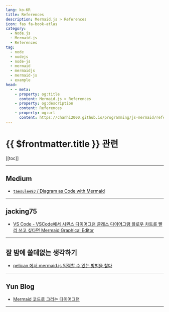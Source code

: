 ```yaml
---
lang: ko-KR
title: References
description: Mermaid.js > References
icon: fas fa-book-atlas
category:
  - Node.js
  - Mermaid.js
  - References
tag: 
  - node
  - nodejs
  - node-js
  - mermaid
  - mermaidjs
  - mermaid-js
  - example
head:
  - - meta:
    - property: og:title
      content: Mermaid.js > References
    - property: og:description
      content: References
    - property: og:url
      content: https://chanhi2000.github.io/programming/js-mermaid/references.html
---
```


# {{ $frontmatter.title }} 관련

[[toc]]

---

## <VPIcon icon="fa-brands fa-medium"/>Medium

- [`taesulee93` / Diagram as Code with Mermaid](https://medium.com/@taesulee93/diagram-as-code-with-mermaid-bfa0da0ace80)

<!-- END: medium.com -->

---

## jacking75

- [VS Code - VSCode에서 시퀀스 다이어그램 클래스 다이어그램 플로우 차트를 빨리 쓰고 싶다면 Mermaid Graphical Editor](https://jacking75.github.io/VS_code_20240607/)

<!-- END: jacking75.github.io -->

---

## 잘 밤에 쓸데없는 생각하기

- [pelican 에서 mermaid.js 입력할 수 있는 방법을 찾다](https://ujuc.github.io/2024/10/19/pelican-%EC%97%90%EC%84%9C-mermaidjs-%EC%9E%85%EB%A0%A5%ED%95%A0-%EC%88%98-%EC%9E%88%EB%8A%94-%EB%B0%A9%EB%B2%95%EC%9D%84-%EC%B0%BE%EB%8B%A4/)

<!-- END: ujuc.github.io -->

---

## Yun Blog

- [Mermaid 코드로 그리는 다이어그램](https://cheese10yun.github.io/mermaid/)

<!-- END: cheese10yun.github.io -->

---

<TagLinks />